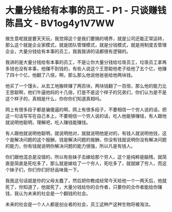 # 大量分钱给有本事的员工 - P1 - 只谈赚钱陈昌文 - BV1og4y1V7WW

做生意呢就是要天天玩，我觉得这个是我们要搞的境界，就是公司还能正常运转，那么这个就是企业家模式，就是团队管理模式，就是分钱模式，就是用制度去管理企业，大量分钱给有本事的员工，我我我讲的话都很有逻辑的。

我讲的是大量分钱给有本事的员工，不是让你大量分钱给垃圾员工，垃圾员工拿再多钱也没有本事，他赚不到钱的，有些人说这个王思聪他老子给他了五个亿，他赚了四十个亿，他翻了八倍，啊，那么那么他说他爸爸给他两块钱。

他买了一个馒头，从去工地搬砖赚了两百块，两块钱翻了一百倍，那么他的能力比王思聪啊，他们牛逼他妈的十几倍，打是不是这个样子的兄弟们，你们认为是不是这个样子的，真相是什么，你你你们知道真相吗。

网上有很多段子都是骗傻逼的啊，网上有很多段子，不要相信一个穷人说的话，把这一句话写写在自己本上，不要相信一个穷人说的话，吃人他能够赚钱，有人跟他就说明他聪明，理解吧，吃人赚钱能赚钱。

有人跟他就说明他聪明，就说明他对，就就说明他是对的，有钱人就说明他钱，这个是解决问题的这个报酬，钱是解决问题的报酬，你没有钱就说明你没有解决问题的能力，你有钱就说明你解决问题的能力很强，所以凡是有钱人。

你们跟他混总是没错的，所以有些妹子去嫁给那个穷人，这个是纯粹是脑残，就简直是简直是死吃多了，那么就是嫁给了一个穷人，死吃多了，就就嫁了穷人，而这个妹子们，你们你们好好品味我一下。

我我这句话就是你的父母太蠢了，然后把你教成经常今天给他一个一两天后，他就死了，你知道了，他就死了，大量分钱给你的合作者，只要你的合作者能给你赚钱，我认为未来的社会是一个翻钱的社会。

未来的社会是一个人人都是创业者的社会，员工这种产这种生物将被淘汰。